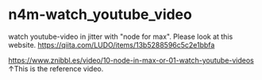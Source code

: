 # n4m-watch_youtube_video
watch youtube-video in jitter with "node for max".
Please look at this website.
https://qiita.com/LUDO/items/13b5288596c5c2e1bbfa

https://www.znibbl.es/video/10-node-in-max-or-01-watch-youtube-videos
↑This is the reference video.
